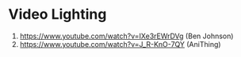 # Video Lighting

1. https://www.youtube.com/watch?v=IXe3rEWrDVg (Ben Johnson)
2. https://www.youtube.com/watch?v=J_R-KnO-7QY (AniThing)
